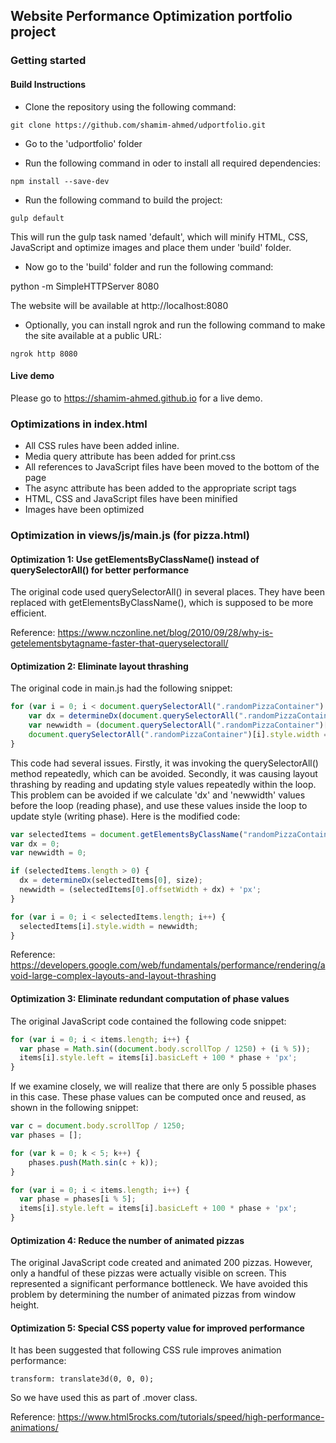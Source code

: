## Website Performance Optimization portfolio project

### Getting started
#### Build Instructions
- Clone the repository using the following command:

```
git clone https://github.com/shamim-ahmed/udportfolio.git
```

- Go to the 'udportfolio' folder

- Run the following command in oder to install all required dependencies:

```
npm install --save-dev
```

- Run the following command to build the project:

```
gulp default
```

This will run the gulp task named 'default', which will minify HTML, CSS, JavaScript and optimize images and place them under 'build'
folder.

- Now go to the 'build' folder and run the following command:

python -m SimpleHTTPServer 8080

The website will be available at http://localhost:8080

- Optionally, you can install ngrok and run the following command to make the site available at a public URL:

```
ngrok http 8080
```

#### Live demo

Please go to https://shamim-ahmed.github.io for a live demo.

### Optimizations in index.html

- All CSS rules have been added inline.
- Media query attribute has been added for print.css
- All references to JavaScript files have been moved to the bottom of the page
- The async attribute has been added to the appropriate script tags
- HTML, CSS and JavaScript files have been minified
- Images have been optimized

### Optimization in views/js/main.js (for pizza.html)

#### Optimization 1: Use getElementsByClassName() instead of querySelectorAll() for better performance
The original code used querySelectorAll() in several places. They have been replaced with getElementsByClassName(), which is supposed
to be more efficient.

Reference: https://www.nczonline.net/blog/2010/09/28/why-is-getelementsbytagname-faster-that-queryselectorall/

#### Optimization 2: Eliminate layout thrashing
The original code in main.js had the following snippet:

```javascript
for (var i = 0; i < document.querySelectorAll(".randomPizzaContainer").length; i++) {
    var dx = determineDx(document.querySelectorAll(".randomPizzaContainer")[i], size);
    var newwidth = (document.querySelectorAll(".randomPizzaContainer")[i].offsetWidth + dx) + 'px';
    document.querySelectorAll(".randomPizzaContainer")[i].style.width = newwidth;
}
```

This code had several issues. Firstly, it was invoking the querySelectorAll() method repeatedly, which can be avoided. Secondly, it was
causing layout thrashing by reading and updating style values repeatedly within the loop. This problem can be avoided if we calculate
'dx' and 'newwidth' values before the loop (reading phase), and use these values inside the loop to update style (writing phase). Here is
the modified code:

```javascript
var selectedItems = document.getElementsByClassName("randomPizzaContainer");
var dx = 0;
var newwidth = 0;

if (selectedItems.length > 0) {
  dx = determineDx(selectedItems[0], size);
  newwidth = (selectedItems[0].offsetWidth + dx) + 'px';
}

for (var i = 0; i < selectedItems.length; i++) {
  selectedItems[i].style.width = newwidth;
}
```
Reference: https://developers.google.com/web/fundamentals/performance/rendering/avoid-large-complex-layouts-and-layout-thrashing

#### Optimization 3: Eliminate redundant computation of phase values
The original JavaScript code contained the following code snippet:

```javascript
for (var i = 0; i < items.length; i++) {
  var phase = Math.sin((document.body.scrollTop / 1250) + (i % 5));
  items[i].style.left = items[i].basicLeft + 100 * phase + 'px';
}
```
If we examine closely, we will realize that there are only 5 possible phases in this case. These phase values can be computed once and reused, as shown in the following snippet:

```javascript
var c = document.body.scrollTop / 1250;
var phases = [];

for (var k = 0; k < 5; k++) {
    phases.push(Math.sin(c + k));
}

for (var i = 0; i < items.length; i++) {
  var phase = phases[i % 5];
  items[i].style.left = items[i].basicLeft + 100 * phase + 'px';
}
```

#### Optimization 4: Reduce the number of animated pizzas
The original JavaScript code created and animated 200 pizzas. However, only a handful of these pizzas were actually visible on screen. This represented a significant performance bottleneck. We have avoided this problem by determining the number of animated pizzas from window height.

#### Optimization 5: Special CSS poperty value for improved performance
It has been suggested that following CSS rule improves animation performance:

```
transform: translate3d(0, 0, 0);
```

So we have used this as part of .mover class.

Reference: https://www.html5rocks.com/tutorials/speed/high-performance-animations/
